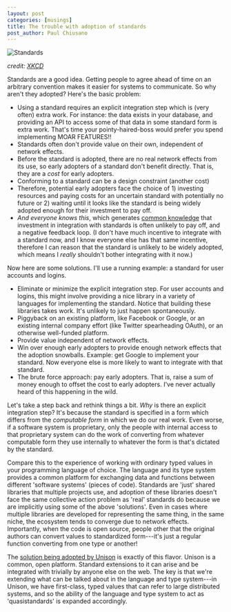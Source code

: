 ```yaml
---
layout: post
categories: [musings]
title: The trouble with adoption of standards
post_author: Paul Chiusano
---
```


![Standards](http://imgs.xkcd.com/comics/standards.png)

_credit: [XKCD](https://xkcd.com/927/)_

Standards are a good idea. Getting people to agree ahead of time on an arbitrary convention makes it easier for systems to communicate. So why aren't they adopted? Here's the basic problem:

* Using a standard requires an explicit integration step which is (very often) extra work. For instance: the data exists in your database, and providing an API to access some of that data in some standard form is extra work. That's time your pointy-haired-boss would prefer you spend implementing MOAR FEATURES!!
* Standards often don't provide value on their own, independent of network effects.
* Before the standard is adopted, there are no real network effects from its use, so early adopters of a standard don't benefit directly. That is, they are a _cost_ for early adopters.
* Conforming to a standard can be a design constraint (another cost)
* Therefore, potential early adopters face the choice of 1) investing resources and paying costs for an uncertain standard with potentially no future or 2) waiting until it looks like the standard is being widely adopted enough for their investment to pay off.
* _And everyone knows this_, which generates [common knowledge](https://en.wikipedia.org/wiki/Common_knowledge_(logic)) that investment in integration with standards is often unlikely to pay off, and a negative feedback loop. (I don't have much incentive to integrate with a standard now, and I know everyone else has that same incentive, therefore I can reason that the standard is unlikely to be widely adopted, which means I _really_ shouldn't bother integrating with it now.)

Now here are some solutions. I'll use a running example: a standard for user accounts and logins.

* Eliminate or minimize the explicit integration step. For user accounts and logins, this might involve providing a nice library in a variety of languages for implementing the standard. Notice that building these libraries takes work. It's unlikely to just happen spontaneously.
* Piggyback on an existing platform, like Facebook or Google, or an existing internal company effort (like Twitter spearheading OAuth), or an otherwise well-funded platform.
* Provide value independent of network effects.
* Win over enough early adopters to provide enough network effects that the adoption snowballs. Example: get Google to implement your standard. Now everyone else is more likely to want to integrate with that standard.
* The brute force approach: pay early adopters. That is, raise a sum of money enough to offset the cost to early adopters. I've never actually heard of this happening in the wild.

Let's take a step back and rethink things a bit. _Why_ is there an explicit integration step? It's because the standard is specified in a form which differs from the _computable form_ in which we do our real work. Even worse, if a software system is proprietary, only the people with internal access to that proprietary system can do the work of converting from whatever computable form they use internally to whatever the form is that's dictated by the standard.

Compare this to the experience of working with ordinary typed values in your programming language of choice. The language and its type system provides a common platform for exchanging data and functions between different 'software systems' (pieces of code). Standards are 'just' shared libraries that multiple projects use, and adoption of these libraries doesn't face the same collective action problem as 'real' standards do because we are implicitly using some of the above 'solutions'. Even in cases where multiple libraries are developed for representing the same thing, in the same niche, the ecosystem tends to converge due to network effects. Importantly, when the code is open source, people other that the original authors can convert values to standardized form---it's just a regular function converting from one type or another!

The [solution being adopted by Unison](/2016-05-18/iot.html#post-start) is exactly of this flavor. Unison is a common, open platform. Standard extensions to it can arise and be integrated with trivially by anyone else on the web. The key is that we're extending what can be talked about in the language and type system---in Unison, we have first-class, typed values that can refer to large distributed systems, and so the ability of the language and type system to act as 'quasistandards' is expanded accordingly.
